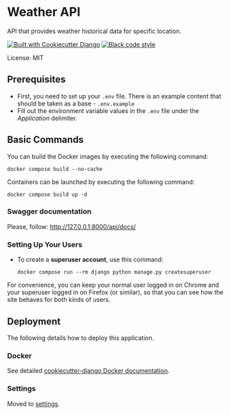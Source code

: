 # Weather API

API that provides weather historical data for specific location.

[![Built with Cookiecutter Django](https://img.shields.io/badge/built%20with-Cookiecutter%20Django-ff69b4.svg?logo=cookiecutter)](https://github.com/cookiecutter/cookiecutter-django/)
[![Black code style](https://img.shields.io/badge/code%20style-black-000000.svg)](https://github.com/ambv/black)

License: MIT

## Prerequisites
- First, you need to set up your `.env` file. There is an example content that should be taken as a base - `.env.example`
- Fill out the environment variable values in the `.env` file under the *Application* delimiter.

## Basic Commands

You can build the Docker images by executing the following command:

```
docker compose build --no-cache
```

Containers can be launched by executing the following command:

```
docker compose build up -d
```

### Swagger documentation
Please, follow: http://127.0.0.1:8000/api/docs/


### Setting Up Your Users

- To create a **superuser account**, use this command:

      docker compose run --rm django python manage.py createsuperuser

For convenience, you can keep your normal user logged in on Chrome and your superuser logged in on Firefox (or similar), so that you can see how the site behaves for both kinds of users.

## Deployment

The following details how to deploy this application.

### Docker

See detailed [cookiecutter-django Docker documentation](http://cookiecutter-django.readthedocs.io/en/latest/deployment-with-docker.html).

### Settings

Moved to [settings](http://cookiecutter-django.readthedocs.io/en/latest/settings.html).
